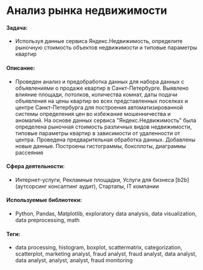 # Анализ рынка недвижимости


#### Задача: 
- Используя данные сервиса Яндекс.Недвижимость, определите рыночную стоимость объектов недвижимости и типовые параметры квартир

#### Описание:
- Проведен анализ и предобработка данных для набора данных с объявлениями о продаже квартир в Санкт-Петербурге. Выявлено влияние площади, потолков, количества комнат, даты подачи объявления на цены квартир во всех представленных поселках и центре Санкт-Петербурга для построения автоматизированной системы определения цен во избежание мошенничества и аномалий. На основе данных сервиса "Яндекс.Недвижимость" была определена рыночная стоимость различных видов недвижимости, типовые параметры квартир в зависимости от удаленности от центра. Проведена предварительная обработка данных. Добавлены новые данные. Построены гистограммы, боксплоты, диаграммы рассеяния
#### Сфера деятельности: 
- Интернет-услуги, Рекламные площадки, Услуги для бизнеса [b2b] (аутсорсинг консалтинг аудит), Стартапы, IT компании
#### Используемые библиотеки:
- Python, Pandas, Matplotlib, exploratory data analysis, data visualization, data preprocessing, math
#### Теги:
- data processing, histogram, boxplot, scattermatrix, categorization, scatterplot, marketing analyst, fraud analyst, fraud analyst, data analyst, data analyst, analyst, analyst, fraud monitoring
